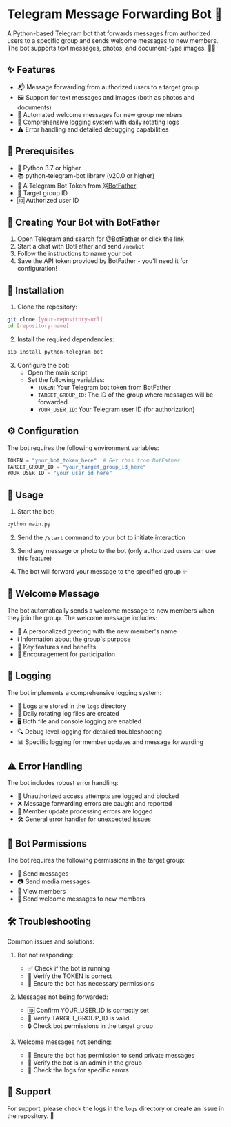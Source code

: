 # Telegram Message Forwarding Bot 🤖

A Python-based Telegram bot that forwards messages from authorized users to a specific group and sends welcome messages to new members. The bot supports text messages, photos, and document-type images. 📱✨

## ✨ Features

- 📬 Message forwarding from authorized users to a target group
- 🖼️ Support for text messages and images (both as photos and documents)
- 👋 Automated welcome messages for new group members
- 📝 Comprehensive logging system with daily rotating logs
- ⚠️ Error handling and detailed debugging capabilities

## 🔧 Prerequisites

- 🐍 Python 3.7 or higher
- 📚 python-telegram-bot library (v20.0 or higher)
- 🔑 A Telegram Bot Token from [@BotFather](https://telegram.me/BotFather)
- 👥 Target group ID
- 🆔 Authorized user ID

## 🤖 Creating Your Bot with BotFather

1. Open Telegram and search for [@BotFather](https://telegram.me/BotFather) or click the link
2. Start a chat with BotFather and send `/newbot`
3. Follow the instructions to name your bot
4. Save the API token provided by BotFather - you'll need it for configuration!

## 🚀 Installation

1. Clone the repository:
```bash
git clone [your-repository-url]
cd [repository-name]
```

2. Install the required dependencies:
```bash
pip install python-telegram-bot
```

3. Configure the bot:
   - Open the main script
   - Set the following variables:
     - `TOKEN`: Your Telegram bot token from BotFather
     - `TARGET_GROUP_ID`: The ID of the group where messages will be forwarded
     - `YOUR_USER_ID`: Your Telegram user ID (for authorization)

## ⚙️ Configuration

The bot requires the following environment variables:

```python
TOKEN = "your_bot_token_here"  # Get this from BotFather
TARGET_GROUP_ID = "your_target_group_id_here"
YOUR_USER_ID = "your_user_id_here"
```

## 📱 Usage

1. Start the bot:
```bash
python main.py
```

2. Send the `/start` command to your bot to initiate interaction

3. Send any message or photo to the bot (only authorized users can use this feature)

4. The bot will forward your message to the specified group ✨

## 👋 Welcome Message

The bot automatically sends a welcome message to new members when they join the group. The welcome message includes:
- 🎉 A personalized greeting with the new member's name
- ℹ️ Information about the group's purpose
- 🎯 Key features and benefits
- 🌟 Encouragement for participation

## 📝 Logging

The bot implements a comprehensive logging system:
- 📁 Logs are stored in the `logs` directory
- 📅 Daily rotating log files are created
- 🖥️ Both file and console logging are enabled
- 🔍 Debug level logging for detailed troubleshooting
- 📊 Specific logging for member updates and message forwarding

## ⚠️ Error Handling

The bot includes robust error handling:
- 🚫 Unauthorized access attempts are logged and blocked
- ❌ Message forwarding errors are caught and reported
- 🔔 Member update processing errors are logged
- 🛠️ General error handler for unexpected issues

## 🔑 Bot Permissions

The bot requires the following permissions in the target group:
- 💬 Send messages
- 📷 Send media messages
- 👥 View members
- 👋 Send welcome messages to new members

## 🛠️ Troubleshooting

Common issues and solutions:

1. Bot not responding:
   - ✅ Check if the bot is running
   - 🔑 Verify the TOKEN is correct
   - 👮 Ensure the bot has necessary permissions

2. Messages not being forwarded:
   - 🆔 Confirm YOUR_USER_ID is correctly set
   - 👥 Verify TARGET_GROUP_ID is valid
   - 🔒 Check bot permissions in the target group

3. Welcome messages not sending:
   - 💌 Ensure the bot has permission to send private messages
   - 👑 Verify the bot is an admin in the group
   - 📝 Check the logs for specific errors

## 💬 Support

For support, please check the logs in the `logs` directory or create an issue in the repository. 🌟
